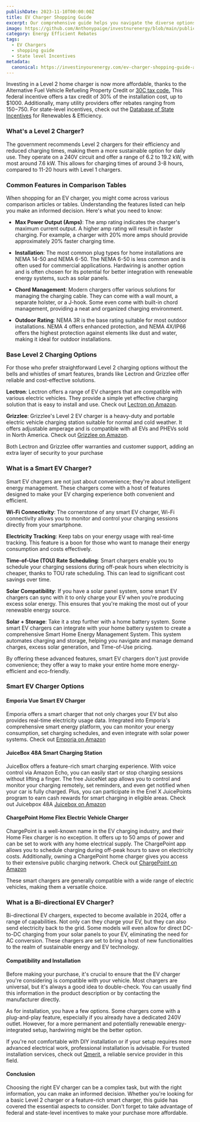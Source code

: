 ```yaml
---
publishDate: 2023-11-10T00:00:00Z
title: EV Charger Shopping Guide 
excerpt: Our comprehensive guide helps you navigate the diverse options available, ensuring you make an informed decision that suits your needs and lifestyle.
image: https://github.com/Anthonypaige/investnurenergy/blob/main/public/images/cover-art/EER-3-cover-art.png?raw=true'
category: Energy Efficient Rebates
tags:
  - EV Chargers
  - shopping guide
  - State level Incentives
metadata:
  canonical: https://investinyourenergy.com/ev-charger-shopping-guide-a-heavily-incentivized-home-improvement
---
```


Investing in a Level 2 home charger is now more affordable, thanks to the Alternative Fuel Vehicle Refueling Property Credit or [30C tax code.](https://afdc.energy.gov/laws/10513) This federal incentive offers a tax credit of 30% of the installation cost, up to $1000. Additionally, many utility providers offer rebates ranging from $150-$750. For state-level incentives, check out the [Database of State Incentives](https://www.dsireusa.org/) for Renewables & Efficiency.

### **What's a Level 2 Charger?**

The government recommends Level 2 chargers for their efficiency and reduced charging times, making them a more sustainable option for daily use. They operate on a 240V circuit and offer a range of 6.2 to 19.2 kW, with most around 7.6 kW. This allows for charging times of around 3-8 hours, compared to 11-20 hours with Level 1 chargers.

### **Common Features in Comparison Tables**

When shopping for an EV charger, you might come across various comparison articles or tables. Understanding the features listed can help you make an informed decision. Here's what you need to know:

- **Max Power Output (Amps)**: The amp rating indicates the charger's maximum current output. A higher amp rating will result in faster charging. For example, a charger with 20% more amps should provide approximately 20% faster charging time.

- **Installation**: The most common plug types for home installations are NEMA 14-50 and NEMA 6-50. The NEMA 6-50 is less common and is often used for commercial applications. Hardwiring is another option and is often chosen for its potential for better integration with renewable energy systems, such as solar panels.

- **Chord Management**: Modern chargers offer various solutions for managing the charging cable. They can come with a wall mount, a separate holster, or a J-hook. Some even come with built-in chord management, providing a neat and organized charging environment.

- **Outdoor Rating**: NEMA 3R is the base rating suitable for most outdoor installations. NEMA 4 offers enhanced protection, and NEMA 4X/IP66 offers the highest protection against elements like dust and water, making it ideal for outdoor installations.

### **Base Level 2 Charging Options**

For those who prefer straightforward Level 2 charging options without the bells and whistles of smart features, brands like Lectron and Grizzlee offer reliable and cost-effective solutions.

**Lectron**: Lectron offers a range of EV chargers that are compatible with various electric vehicles. They provide a simple yet effective charging solution that is easy to install and use. Check out [Lectron on Amazon](https://amzn.to/3MfsNyy).

**Grizzlee**: Grizzlee's Level 2 EV charger is a heavy-duty and portable electric vehicle charging station suitable for normal and cold weather. It offers adjustable amperage and is compatible with all EVs and PHEVs sold in North America. Check out [Grizzlee on Amazon](https://amzn.to/499NTbp).

Both Lectron and Grizzlee offer warranties and customer support, adding an extra layer of security to your purchase

### **What is a Smart EV Charger?**

Smart EV chargers are not just about convenience; they're about intelligent energy management. These chargers come with a host of features designed to make your EV charging experience both convenient and efficient.

**Wi-Fi Connectivity**: The cornerstone of any smart EV charger, Wi-Fi connectivity allows you to monitor and control your charging sessions directly from your smartphone.

**Electricity Tracking**: Keep tabs on your energy usage with real-time tracking. This feature is a boon for those who want to manage their energy consumption and costs effectively.

**Time-of-Use (TOU) Rate Scheduling**: Smart chargers enable you to schedule your charging sessions during off-peak hours when electricity is cheaper, thanks to TOU rate scheduling. This can lead to significant cost savings over time.

**Solar Compatibility**: If you have a solar panel system, some smart EV chargers can sync with it to only charge your EV when you're producing excess solar energy. This ensures that you're making the most out of your renewable energy source.

**Solar + Storage**: Take it a step further with a home battery system. Some smart EV chargers can integrate with your home battery system to create a comprehensive Smart Home Energy Management System. This system automates charging and storage, helping you navigate and manage demand charges, excess solar generation, and Time-of-Use pricing.

By offering these advanced features, smart EV chargers don't just provide convenience; they offer a way to make your entire home more energy-efficient and eco-friendly.

### **Smart EV Charger Options**

#### **Emporia Vue Smart EV Charger**

Emporia offers a smart charger that not only charges your EV but also provides real-time electricity usage data. Integrated into Emporia's comprehensive smart energy platform, you can monitor your energy consumption, set charging schedules, and even integrate with solar power systems. Check out [Emporia on Amazon](https://amzn.to/49uszNX)

#### **JuiceBox 48A Smart Charging Station**

JuiceBox offers a feature-rich smart charging experience. With voice control via Amazon Echo, you can easily start or stop charging sessions without lifting a finger. The free JuiceNet app allows you to control and monitor your charging remotely, set reminders, and even get notified when your car is fully charged. Plus, you can participate in the Enel X JuicePoints program to earn cash rewards for smart charging in eligible areas. Check out Juicebpox 48A [Juicebox on Amazon](https://amzn.to/3QVQgaI)

#### **ChargePoint Home Flex Electric Vehicle Charger**

ChargePoint is a well-known name in the EV charging industry, and their Home Flex charger is no exception. It offers up to 50 amps of power and can be set to work with any home electrical supply. The ChargePoint app allows you to schedule charging during off-peak hours to save on electricity costs. Additionally, owning a ChargePoint home charger gives you access to their extensive public charging network. Check out [ChargePoint on Amazon](https://amzn.to/40Cq1tl)

These smart chargers are generally compatible with a wide range of electric vehicles, making them a versatile choice.

### **What is a Bi-directional EV Charger?**

Bi-directional EV chargers, expected to become available in 2024, offer a range of capabilities. Not only can they charge your EV, but they can also send electricity back to the grid. Some models will even allow for direct DC-to-DC charging from your solar panels to your EV, eliminating the need for AC conversion. These chargers are set to bring a host of new functionalities to the realm of sustainable energy and EV technology.

#### **Compatibility and Installation**

Before making your purchase, it's crucial to ensure that the EV charger you're considering is compatible with your vehicle. Most chargers are universal, but it's always a good idea to double-check. You can usually find this information in the product description or by contacting the manufacturer directly.

As for installation, you have a few options. Some chargers come with a plug-and-play feature, especially if you already have a dedicated 240V outlet. However, for a more permanent and potentially renewable energy-integrated setup, hardwiring might be the better option.

If you're not comfortable with DIY installation or if your setup requires more advanced electrical work, professional installation is advisable. For trusted installation services, check out [Qmerit](https://qmerit.com/ev-charger-installation/), a reliable service provider in this field.

#### **Conclusion**

Choosing the right EV charger can be a complex task, but with the right information, you can make an informed decision. Whether you're looking for a basic Level 2 charger or a feature-rich smart charger, this guide has covered the essential aspects to consider. Don't forget to take advantage of federal and state-level incentives to make your purchase more affordable.
